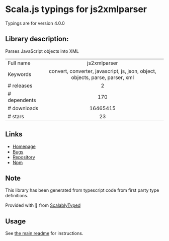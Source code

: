 
# Scala.js typings for js2xmlparser

Typings are for version 4.0.0

## Library description:
Parses JavaScript objects into XML

|                    |                 |
| ------------------ | :-------------: |
| Full name          | js2xmlparser |
| Keywords           | convert, converter, javascript, js, json, object, objects, parse, parser, xml |
| # releases         | 2 |
| # dependents       | 170 |
| # downloads        | 16465415 |
| # stars            | 23 |

## Links
- [Homepage](https://github.com/michaelkourlas/node-js2xmlparser#readme)
- [Bugs](https://github.com/michaelkourlas/node-js2xmlparser/issues)
- [Repository](https://github.com/michaelkourlas/node-js2xmlparser)
- [Npm](https://www.npmjs.com/package/js2xmlparser)
    


## Note
This library has been generated from typescript code from first party type definitions.

Provided with :purple_heart: from [ScalablyTyped](https://github.com/oyvindberg/ScalablyTyped)

## Usage
See [the main readme](../../readme.md) for instructions.


